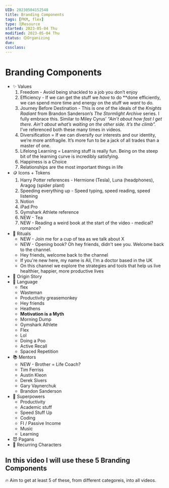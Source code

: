 ```yaml
---
UID: 20230504152548 
title: Branding Components
tags: [PKM, flex]
type: 🗒️Resource 
started: 2023-05-04 Thu
modified: 2023-05-04 Thu
status: 🟡Organizing
due:
cssclass: 
---
```

# Branding Components

- ✨ Values
    1. Freedom - Avoid being shackled to a job you don’t enjoy
    2. Efficiency - If we can get the stuff we _have_ to do **done efficiently, we can spend more time and energy on the stuff we _want_ to do.
    3. Journey Before Destination - This is one of the ideals of the _Knights Radiant_ from Brandon Sanderson’s _The Stormlight Archive_ series. I fully embrace this. Similar to Miley Cyrus’ _“Ain’t about how fast I get there. Ain’t about what’s waiting on the other side. It’s the climb”._ I’ve referenced both these many times in videos.
    4. Diversification = If we can diversify our interests and our identity, we’re more antifragile. It’s more fun to be a jack of all trades than a master of one.
    5. Lifelong Learning = Learning stuff is really fun. Being on the steep bit of the learning curve is incredibly satisfying.
    6. Happiness is a Choice
    7. Relationships are the most important things in life
- 🪙 Icons + Tokens
    1. Harry Potter references - Hermione (Tesla), Luna (headphones), Aragog (spider plant)
    2. Speeding everything up - Speed typing, speed reading, speed listening
    3. Notion
    4. iPad Pro
    5. Gymshark Athlete reference
    6. NEW - Tea
    7. NEW - Reading a weird book at the start of the video - medical? romance?
- 📣 Rituals
    - NEW - Join me for a cup of tea as we talk about X
    - NEW - Opening book? Oh hey friends, didn't see you. Welcome back to the channel.
    - Hey friends, welcome back to the channel
    - If you're new here, my name is Ali, I'm a doctor based in the UK
    - On this channel we explore the strategies and tools that help us live healthier, happier, more productive lives
- 🍼 Origin Story
- 💬 Language
    - flex
    - Wasteman
    - Productivity greasemonkey
    - Hey friends
    - Heathens
    - **Motivation is a Myth**
    - Morning Dump
    - Gymshark Athlete
    - Flex
    - Lol
    - Doing a Poo
    - Active Recall
    - Spaced Repetition
- 📚 Mentors
    - NEW - Brother = Life Coach?
    - Tim Ferriss
    - Austin Kleon
    - Derek Sivers
    - Gary Vaynerchuk
    - Brandon Sanderson
- 🦸 Superpowers
    - Productivity
    - Academic stuff
    - Speed Stuff Up
    - Coding
    - FI / Passive Income
    - Music
    - Learning
- 😈 Pagans
- 🐶 Recurring Characters

## In this video I will use these 5 Branding Components
🔥 Aim to get at least 5 of these, from different categoreis, into all videos.